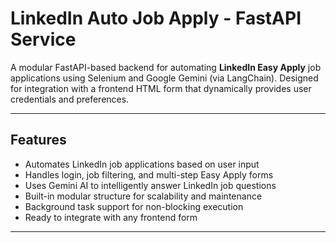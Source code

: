 #  LinkedIn Auto Job Apply - FastAPI Service

A modular FastAPI-based backend for automating **LinkedIn Easy Apply** job applications using Selenium and Google Gemini (via LangChain). Designed for integration with a frontend HTML form that dynamically provides user credentials and preferences.

---

##  Features

- Automates LinkedIn job applications based on user input
- Handles login, job filtering, and multi-step Easy Apply forms
- Uses Gemini AI to intelligently answer LinkedIn job questions
- Built-in modular structure for scalability and maintenance
- Background task support for non-blocking execution
- Ready to integrate with any frontend form

---

